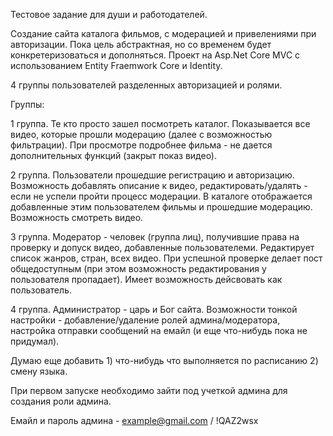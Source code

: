 Тестовое задание для души и работодателей.

Создание сайта каталога фильмов, с модерацией и привелениями при авторизации. Пока цель абстрактная, но со временем будет конкретеризоваться и дополняться.
Проект на Asp.Net Core MVC с использованием Entity Fraemwork Core и Identity. 

4 группы пользователей разделенных авторизацией и ролями.

Группы:

1 группа. Те кто просто зашел посмотреть каталог. Показывается все видео, которые прошли модерацию (далее с возможностью фильтрации). При просмотре подробнее фильма - не дается дополнительных функций (закрыт показ видео).

2 группа. Пользователи прошедшие регистрацию и авторизацию. Возможность добавлять описание к видео, редактировать/удалять - если не успели пройти процесс модерации. В каталоге отображается добавленные этим пользователем фильмы и прошедшие модерацию. Возможность смотреть видео.

3 группа. Модератор - человек (группа лиц), получившие права на проверку и допуск видео, добавленные пользователеми. Редактирует список жанров, стран, всех видео. При успешной проверке делает пост общедоступным (при этом возможность редактирования у пользователя пропадает). Имеет возможность дейсвовать как пользователь.

4 группа. Администратор - царь и Бог сайта. Возможности тонкой настройки - добавление/удаление ролей админа/модератора, настройка отправки сообщений на емайл (и еще что-нибудь пока не придумал).

Думаю еще добавить 1) что-нибудь что выполняется по расписанию 2) смену языка.

При первом запуске необходимо зайти под учеткой админа для создания роли админа.

Емайл и пароль админа - example@gmail.com / !QAZ2wsx
